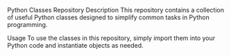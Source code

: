 Python Classes Repository
Description
This repository contains a collection of useful Python classes designed to simplify common tasks in Python programming.

Usage
To use the classes in this repository, simply import them into your Python code and instantiate objects as needed.
